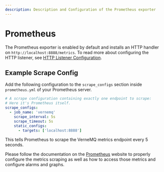 ```yaml
---
description: Description and Configuration of the Prometheus exporter
---
```


# Prometheus

The Prometheus exporter is enabled by default and installs an HTTP handler on `http://localhost:8888/metrics`. To read more about configuring the HTTP listener, see [HTTP Listener Configuration](../configuration/http-listeners.md).

## Example Scrape Config

Add the following configuration to the `scrape_configs` section inside `prometheus.yml` of your Prometheus server.

```yaml
# A scrape configuration containing exactly one endpoint to scrape: 
# Here it's Prometheus itself.
scrape_configs:
  - job_name: 'vernemq'
    scrape_interval: 5s
    scrape_timeout: 5s
    static_configs:
      - targets: ['localhost:8888']
```

This tells Prometheus to scrape the VerneMQ metrics endpoint every 5 seconds.

Please follow the documentation on the [Prometheus](http://prometheus.io) website to properly configure the metrics scraping as well as how to access those metrics and configure alarms and graphs.

